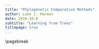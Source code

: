 ```yaml
---
title: "Phylogenetic Comparative Methods"
author: Luke J. Harmon
date: 2018-10-9
subtitle: "Learning from Trees"
titlepage: true
...
```


\pagebreak
